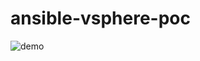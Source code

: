 # ansible-vsphere-poc

![demo](https://user-images.githubusercontent.com/50156460/175183097-f223b626-2787-4a2c-be26-8747737f9745.gif)

